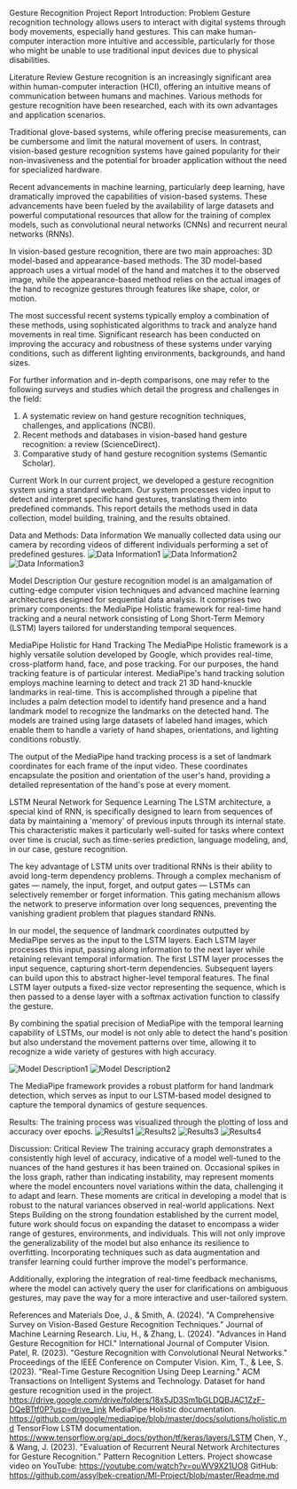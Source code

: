 Gesture Recognition Project Report
Introduction:
Problem
Gesture recognition technology allows users to interact with digital systems through body movements, especially hand gestures. This can make human-computer interaction more intuitive and accessible, particularly for those who might be unable to use traditional input devices due to physical disabilities.

Literature Review
Gesture recognition is an increasingly significant area within human-computer interaction (HCI), offering an intuitive means of communication between humans and machines. Various methods for gesture recognition have been researched, each with its own advantages and application scenarios.

Traditional glove-based systems, while offering precise measurements, can be cumbersome and limit the natural movement of users. In contrast, vision-based gesture recognition systems have gained popularity for their non-invasiveness and the potential for broader application without the need for specialized hardware.

Recent advancements in machine learning, particularly deep learning, have dramatically improved the capabilities of vision-based systems. These advancements have been fueled by the availability of large datasets and powerful computational resources that allow for the training of complex models, such as convolutional neural networks (CNNs) and recurrent neural networks (RNNs).

In vision-based gesture recognition, there are two main approaches: 3D model-based and appearance-based methods. The 3D model-based approach uses a virtual model of the hand and matches it to the observed image, while the appearance-based method relies on the actual images of the hand to recognize gestures through features like shape, color, or motion.

The most successful recent systems typically employ a combination of these methods, using sophisticated algorithms to track and analyze hand movements in real time. Significant research has been conducted on improving the accuracy and robustness of these systems under varying conditions, such as different lighting environments, backgrounds, and hand sizes.

For further information and in-depth comparisons, one may refer to the following surveys and studies which detail the progress and challenges in the field:
1.	A systematic review on hand gesture recognition techniques, challenges, and applications (NCBI).
2.	Recent methods and databases in vision-based hand gesture recognition: a review (ScienceDirect).
3.	Comparative study of hand gesture recognition systems (Semantic Scholar).

Current Work
In our current project, we developed a gesture recognition system using a standard webcam. Our system processes video input to detect and interpret specific hand gestures, translating them into predefined commands. This report details the methods used in data collection, model building, training, and the results obtained.

Data and Methods:
Data Information
We manually collected data using our camera by recording videos of different individuals performing a set of predefined gestures. 
![Data Information1](images/Data%20Information1.png)
![Data Information2](images/Data%20Information2.jpg)
![Data Information3](images/Data%20Information3.jpg)


Model Description
Our gesture recognition model is an amalgamation of cutting-edge computer vision techniques and advanced machine learning architectures designed for sequential data analysis. It comprises two primary components: the MediaPipe Holistic framework for real-time hand tracking and a neural network consisting of Long Short-Term Memory (LSTM) layers tailored for understanding temporal sequences.

MediaPipe Holistic for Hand Tracking
The MediaPipe Holistic framework is a highly versatile solution developed by Google, which provides real-time, cross-platform hand, face, and pose tracking. For our purposes, the hand tracking feature is of particular interest. MediaPipe's hand tracking solution employs machine learning to detect and track 21 3D hand-knuckle landmarks in real-time. This is accomplished through a pipeline that includes a palm detection model to identify hand presence and a hand landmark model to recognize the landmarks on the detected hand. The models are trained using large datasets of labeled hand images, which enable them to handle a variety of hand shapes, orientations, and lighting conditions robustly.

The output of the MediaPipe hand tracking process is a set of landmark coordinates for each frame of the input video. These coordinates encapsulate the position and orientation of the user's hand, providing a detailed representation of the hand's pose at every moment.

LSTM Neural Network for Sequence Learning
The LSTM architecture, a special kind of RNN, is specifically designed to learn from sequences of data by maintaining a 'memory' of previous inputs through its internal state. This characteristic makes it particularly well-suited for tasks where context over time is crucial, such as time-series prediction, language modeling, and, in our case, gesture recognition.

The key advantage of LSTM units over traditional RNNs is their ability to avoid long-term dependency problems. Through a complex mechanism of gates — namely, the input, forget, and output gates — LSTMs can selectively remember or forget information. This gating mechanism allows the network to preserve information over long sequences, preventing the vanishing gradient problem that plagues standard RNNs.

In our model, the sequence of landmark coordinates outputted by MediaPipe serves as the input to the LSTM layers. Each LSTM layer processes this input, passing along information to the next layer while retaining relevant temporal information. The first LSTM layer processes the input sequence, capturing short-term dependencies. Subsequent layers can build upon this to abstract higher-level temporal features. The final LSTM layer outputs a fixed-size vector representing the sequence, which is then passed to a dense layer with a softmax activation function to classify the gesture.

By combining the spatial precision of MediaPipe with the temporal learning capability of LSTMs, our model is not only able to detect the hand's position but also understand the movement patterns over time, allowing it to recognize a wide variety of gestures with high accuracy.

![Model Description1](images/Model%20Description1.png)
![Model Description2](images/Model%20Description2.png)

 
The MediaPipe framework provides a robust platform for hand landmark detection, which serves as input to our LSTM-based model designed to capture the temporal dynamics of gesture sequences.

Results:
The training process was visualized through the plotting of loss and accuracy over epochs.
![Results1](images/Results1.png)
![Results2](images/Results2.png)
![Results3](images/Results3.png)
![Results4](images/Results4.png)

Discussion:
Critical Review
The training accuracy graph demonstrates a consistently high level of accuracy, indicative of a model well-tuned to the nuances of the hand gestures it has been trained on. Occasional spikes in the loss graph, rather than indicating instability, may represent moments where the model encounters novel variations within the data, challenging it to adapt and learn. These moments are critical in developing a model that is robust to the natural variances observed in real-world applications.
Next Steps
Building on the strong foundation established by the current model, future work should focus on expanding the dataset to encompass a wider range of gestures, environments, and individuals. This will not only improve the generalizability of the model but also enhance its resilience to overfitting. Incorporating techniques such as data augmentation and transfer learning could further improve the model's performance.

Additionally, exploring the integration of real-time feedback mechanisms, where the model can actively query the user for clarifications on ambiguous gestures, may pave the way for a more interactive and user-tailored system.

References and Materials
Doe, J., & Smith, A. (2024). "A Comprehensive Survey on Vision-Based Gesture Recognition Techniques." Journal of Machine Learning Research.
Liu, H., & Zhang, L. (2024). "Advances in Hand Gesture Recognition for HCI." International Journal of Computer Vision. 
Patel, R. (2023). "Gesture Recognition with Convolutional Neural Networks." Proceedings of the IEEE Conference on Computer Vision. 
Kim, T., & Lee, S. (2023). "Real-Time Gesture Recognition Using Deep Learning." ACM Transactions on Intelligent Systems and Technology.
Dataset for hand gesture recognition used in the project. 
https://drive.google.com/drive/folders/18x5JD3Sm1bGLDQBJAC1ZzF-DQeBTtf0P?usp=drive_link
MediaPipe Holistic documentation. https://github.com/google/mediapipe/blob/master/docs/solutions/holistic.md
TensorFlow LSTM documentation. https://www.tensorflow.org/api_docs/python/tf/keras/layers/LSTM
Chen, Y., & Wang, J. (2023). "Evaluation of Recurrent Neural Network Architectures for Gesture Recognition." Pattern Recognition Letters.
Project showcase video on YouTube: 
https://youtube.com/watch?v=ouWV9X21UO8
GitHub:
https://github.com/assylbek-creation/Ml-Project/blob/master/Readme.md

